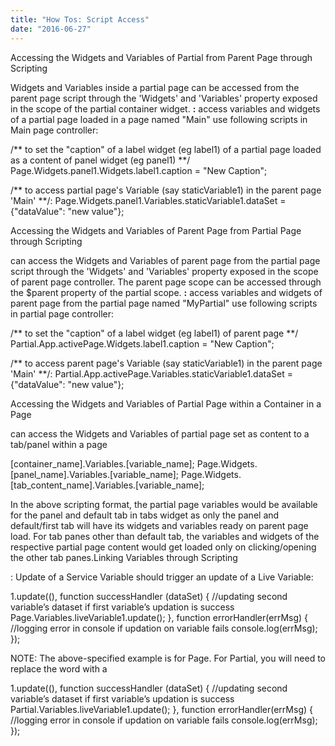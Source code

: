 ```yaml
---
title: "How Tos: Script Access"
date: "2016-06-27"
---
```


Accessing the Widgets and Variables of Partial from Parent Page through Scripting

Widgets and Variables inside a partial page can be accessed from the parent page script through the 'Widgets' and 'Variables' property exposed in the scope of the partial container widget. **:** access variables and widgets of a partial page loaded in a page named "Main" use following scripts in Main page controller:

  /\*\* to set the "caption" of a label widget (eg label1) of a partial page loaded as a content of panel widget (eg panel1) \*\*/
  Page.Widgets.panel1.Widgets.label1.caption = "New Caption";

  /\*\* to access partial page's Variable (say staticVariable1) in the parent page 'Main' \*\*/:
  Page.Widgets.panel1.Variables.staticVariable1.dataSet = {"dataValue": "new value"};

Accessing the Widgets and Variables of Parent Page from Partial Page through Scripting

can access the Widgets and Variables of parent page from the partial page script through the 'Widgets' and 'Variables' property exposed in the scope of parent page controller. The parent page scope can be accessed through the $parent property of the partial scope. **:** access variables and widgets of parent page from the partial page named "MyPartial" use following scripts in partial page controller:

  /\*\* to set the "caption" of a label widget (eg label1) of parent page \*\*/
  Partial.App.activePage.Widgets.label1.caption = "New Caption";

  /\*\* to access parent page's Variable (say staticVariable1) in the parent page 'Main' \*\*/:
  Partial.App.activePage.Variables.staticVariable1.dataSet = {"dataValue": "new value"};

Accessing the Widgets and Variables of Partial Page within a Container in a Page

can access the Widgets and Variables of partial page set as content to a tab/panel within a page

\[container\_name\].Variables.\[variable\_name\];
Page.Widgets.\[panel\_name\].Variables.\[variable\_name\];
Page.Widgets.\[tab\_content\_name\].Variables.\[variable\_name\];

In the above scripting format, the partial page variables would be available for the panel and default tab in tabs widget as only the panel and default/first tab will have its widgets and variables ready on parent page load. For tab panes other than default tab, the variables and widgets of the respective partial page content would get loaded only on clicking/opening the other tab panes.Linking Variables through Scripting

: Update of a Service Variable should trigger an update of a Live Variable:

1.update((),
 function successHandler (dataSet) {
	//updating second variable’s dataset if first variable’s updation is success 
        Page.Variables.liveVariable1.update();
        },
 function errorHandler(errMsg) {
			//logging error in console if updation on variable fails
       console.log(errMsg);
        });

NOTE: The above-specified example is for Page. For Partial, you will need to replace the word with a

1.update((),
 function successHandler (dataSet) {
	//updating second variable’s dataset if first variable’s updation is success 
        Partial.Variables.liveVariable1.update();
        },
 function errorHandler(errMsg) {
			//logging error in console if updation on variable fails
       console.log(errMsg);
        });
